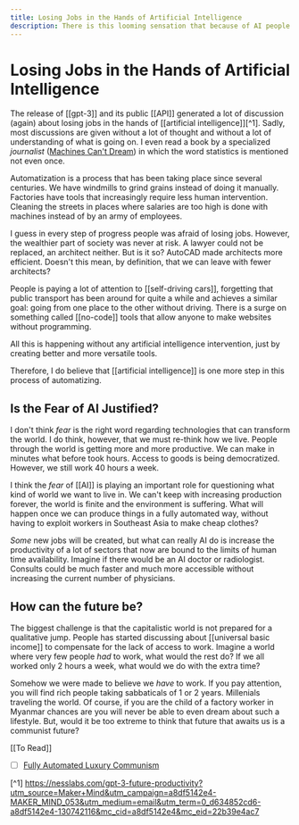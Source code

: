 ```yaml
---
title: Losing Jobs in the Hands of Artificial Intelligence
description: There is this looming sensation that because of AI people will have a dark future. How can the future really look like?
---
```

# Losing Jobs in the Hands of Artificial Intelligence
The release of [[gpt-3]] and its public [[API]] generated a lot of discussion (again) about losing jobs in the hands of [[artificial intelligence]][^1]. Sadly, most discussions are given without a lot of thought and without a lot of understanding of what is going on. I even read a book by a specialized *journalist* ([Machines Can't Dream](https://inteligencia.com.ar/)) in which the word statistics is mentioned not even once. 

Automatization is a process that has been taking place since several centuries. We have windmills to grind grains instead of doing it manually. Factories have tools that increasingly require less human intervention. Cleaning the streets in places where salaries are too high is done with machines instead of by an army of employees. 

I guess in every step of progress people was afraid of losing jobs. However, the wealthier part of society was never at risk. A lawyer could not be replaced, an architect neither. But is it so? AutoCAD made architects more efficient. Doesn't this mean, by definition, that we can leave with fewer architects? 

People is paying a lot of attention to [[self-driving cars]], forgetting that public transport has been around for quite a while and achieves a similar goal: going from one place to the other without driving. There is a surge on something called [[no-code]] tools that allow anyone to make websites without programming. 

All this is happening without any artificial intelligence intervention, just by creating better and more versatile tools. 

Therefore, I do believe that [[artificial intelligence]] is one more step in this process of automatizing. 

## Is the Fear of AI Justified?
I don't think *fear* is the right word regarding technologies that can transform the world. I do think, however, that we must re-think how we live. People through the world is getting more and more productive. We can make in minutes what before took hours. Access to goods is being democratized. However, we still work 40 hours a week. 

I think the *fear* of [[AI]] is playing an important role for questioning what kind of world we want to live in. We can't keep with increasing production forever, the world is finite and the environment is suffering. What will happen once we can produce things in a fully automated way, without having to exploit workers in Southeast Asia to make cheap clothes? 

*Some* new jobs will be created, but what can really AI do is increase the productivity of a lot of sectors that now are bound to the limits of human time availability. Imagine if there would be an AI doctor or radiologist. Consults could be much faster and much more accessible without increasing the current number of physicians. 

## How can the future be?
The biggest challenge is that the capitalistic world is not prepared for a qualitative jump. People has started discussing about [[universal basic income]] to compensate for the lack of access to work. Imagine a world where very few people *had* to work, what would the rest do? If we all worked only 2 hours a week, what would we do with the extra time? 

Somehow we were made to believe we *have* to work. If you pay attention, you will find rich people taking sabbaticals of 1 or 2 years. Millenials traveling the world. Of course, if you are the child of a factory worker in Myanmar chances are you will never be able to even dream about such a lifestyle. But, would it be too extreme to think that future that awaits us is a communist future? 


[[To Read]]
- [ ] [Fully Automated Luxury Communism](https://books.google.nl/books/about/Fully_Automated_Luxury_Communism.html?id=S-k4DwAAQBAJ&source=kp_cover&redir_esc=y)

[^1] https://nesslabs.com/gpt-3-future-productivity?utm_source=Maker+Mind&utm_campaign=a8df5142e4-MAKER_MIND_053&utm_medium=email&utm_term=0_d634852cd6-a8df5142e4-130742116&mc_cid=a8df5142e4&mc_eid=22b39e4ac7